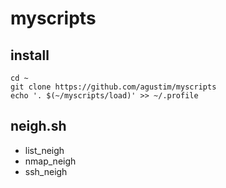 myscripts
=========

install
-------

	cd ~
	git clone https://github.com/agustim/myscripts
	echo '. $(~/myscripts/load)' >> ~/.profile

neigh.sh
--------

* list_neigh
* nmap_neigh
* ssh_neigh
	
